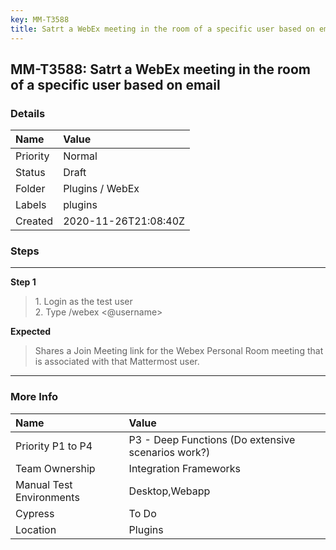 ```yaml
---
key: MM-T3588
title: Satrt a WebEx meeting in the room of a specific user based on email
---
```


## MM-T3588: Satrt a WebEx meeting in the room of a specific user based on email

### Details

| Name     | Value                |
| :------- | :------------------- |
| Priority | Normal               |
| Status   | Draft                |
| Folder   | Plugins / WebEx      |
| Labels   | plugins              |
| Created  | 2020-11-26T21:08:40Z |

### Steps

<hr/>

**Step 1**

> <article>1. Login as the test user<br />2. Type /webex &lt;@username&gt;</article>

**Expected**

> <article>Shares a Join Meeting link for the Webex Personal Room meeting that is associated with that Mattermost user.</article>

<hr/>

### More Info

| Name                     | Value                                              |
| :----------------------- | :------------------------------------------------- |
| Priority P1 to P4        | P3 - Deep Functions (Do extensive scenarios work?) |
| Team Ownership           | Integration Frameworks                             |
| Manual Test Environments | Desktop,Webapp                                     |
| Cypress                  | To Do                                              |
| Location                 | Plugins                                            |

